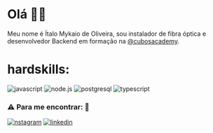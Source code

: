 # Olá 	:technologist:

Meu nome é Ítalo Mykaio de Oliveira, sou instalador de fibra óptica e desenvolvedor Backend em formação na [@cubosacademy](https://cubos.academy/).


# hardskills:

![javascript](	https://img.shields.io/badge/JavaScript-323330?style=for-the-badge&logo=javascript&logoColor=F7DF1E) ![node.js](	https://img.shields.io/badge/Node%20js-339933?style=for-the-badge&logo=nodedotjs&logoColor=white) ![postgresql](https://img.shields.io/badge/PostgreSQL-316192?style=for-the-badge&logo=postgresql&logoColor=white) ![typescript](https://img.shields.io/badge/TypeScript-007ACC?style=for-the-badge&logo=typescript&logoColor=white)

### ⚠️ Para me encontrar:	:pushpin:

[![nstagram](https://img.shields.io/badge/Instagram-E4405F?style=for-the-badge&logo=instagram&logoColor=white)](https://www.instagram.com/_italooliveiira/) [![linkedin](https://img.shields.io/badge/LinkedIn-0077B5?style=for-the-badge&logo=linkedin&logoColor=white)](https://www.linkedin.com/in/italooliveiraaa/)

